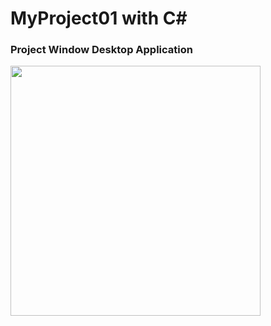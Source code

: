 # MyProject01 with C#

### Project Window Desktop Application

<img src="https://github.com/user-attachments/assets/ddfba9df-1351-4960-a337-c522f7ff3363" width="400">

